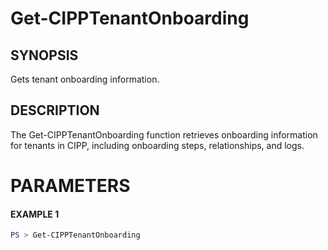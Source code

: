 # Get-CIPPTenantOnboarding
## SYNOPSIS
Gets tenant onboarding information.
## DESCRIPTION
The Get-CIPPTenantOnboarding function retrieves onboarding information for tenants in CIPP, including onboarding steps, relationships, and logs.
# PARAMETERS

#### EXAMPLE 1
```powershell
PS > Get-CIPPTenantOnboarding
```

